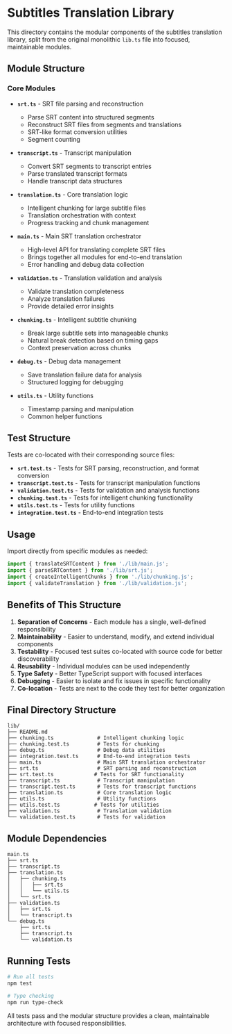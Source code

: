 # Subtitles Translation Library

This directory contains the modular components of the subtitles translation library, split from the original monolithic `lib.ts` file into focused, maintainable modules.

## Module Structure

### Core Modules

- **`srt.ts`** - SRT file parsing and reconstruction
  - Parse SRT content into structured segments
  - Reconstruct SRT files from segments and translations
  - SRT-like format conversion utilities
  - Segment counting

- **`transcript.ts`** - Transcript manipulation
  - Convert SRT segments to transcript entries
  - Parse translated transcript formats
  - Handle transcript data structures

- **`translation.ts`** - Core translation logic
  - Intelligent chunking for large subtitle files
  - Translation orchestration with context
  - Progress tracking and chunk management

- **`main.ts`** - Main SRT translation orchestrator
  - High-level API for translating complete SRT files
  - Brings together all modules for end-to-end translation
  - Error handling and debug data collection

- **`validation.ts`** - Translation validation and analysis
  - Validate translation completeness
  - Analyze translation failures
  - Provide detailed error insights

- **`chunking.ts`** - Intelligent subtitle chunking
  - Break large subtitle sets into manageable chunks
  - Natural break detection based on timing gaps
  - Context preservation across chunks

- **`debug.ts`** - Debug data management
  - Save translation failure data for analysis
  - Structured logging for debugging

- **`utils.ts`** - Utility functions
  - Timestamp parsing and manipulation
  - Common helper functions



## Test Structure

Tests are co-located with their corresponding source files:

- **`srt.test.ts`** - Tests for SRT parsing, reconstruction, and format conversion
- **`transcript.test.ts`** - Tests for transcript manipulation functions
- **`validation.test.ts`** - Tests for validation and analysis functions
- **`chunking.test.ts`** - Tests for intelligent chunking functionality
- **`utils.test.ts`** - Tests for utility functions
- **`integration.test.ts`** - End-to-end integration tests


## Usage

Import directly from specific modules as needed:

```typescript
import { translateSRTContent } from './lib/main.js';
import { parseSRTContent } from './lib/srt.js';
import { createIntelligentChunks } from './lib/chunking.js';
import { validateTranslation } from './lib/validation.js';
```

## Benefits of This Structure

1. **Separation of Concerns** - Each module has a single, well-defined responsibility
2. **Maintainability** - Easier to understand, modify, and extend individual components
3. **Testability** - Focused test suites co-located with source code for better discoverability
4. **Reusability** - Individual modules can be used independently
5. **Type Safety** - Better TypeScript support with focused interfaces
6. **Debugging** - Easier to isolate and fix issues in specific functionality
7. **Co-location** - Tests are next to the code they test for better organization

## Final Directory Structure

```
lib/
├── README.md
├── chunking.ts              # Intelligent chunking logic
├── chunking.test.ts         # Tests for chunking
├── debug.ts                 # Debug data utilities
├── integration.test.ts      # End-to-end integration tests
├── main.ts                  # Main SRT translation orchestrator
├── srt.ts                   # SRT parsing and reconstruction
├── srt.test.ts             # Tests for SRT functionality
├── transcript.ts            # Transcript manipulation
├── transcript.test.ts       # Tests for transcript functions
├── translation.ts           # Core translation logic
├── utils.ts                 # Utility functions
├── utils.test.ts           # Tests for utilities
├── validation.ts            # Translation validation
└── validation.test.ts       # Tests for validation
```

## Module Dependencies

```
main.ts
├── srt.ts
├── transcript.ts
├── translation.ts
│   ├── chunking.ts
│   │   ├── srt.ts
│   │   └── utils.ts
│   └── srt.ts
├── validation.ts
│   ├── srt.ts
│   └── transcript.ts
└── debug.ts
    ├── srt.ts
    ├── transcript.ts
    └── validation.ts
```

## Running Tests

```bash
# Run all tests
npm test

# Type checking
npm run type-check
```

All tests pass and the modular structure provides a clean, maintainable architecture with focused responsibilities.

